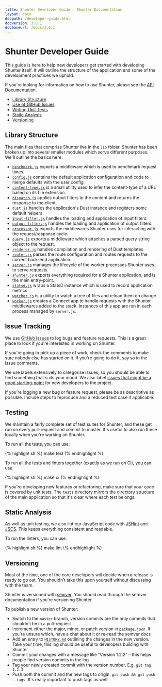 ```yaml
---
title: Shunter Developer Guide - Shunter Documentation
layout: docs
docpath: /developer-guide.html
docversion: 3.0.1
docbaseurl: /docs/3.0.1
---
```


Shunter Developer Guide
=======================

This guide is here to help new developers get started with developing Shunter itself. It will outline the structure of the application and some of the development practices we uphold.

If you're looking for information on how to _use_ Shunter, please see the [API Documentation](usage/index.html).

- [Library Structure](#library-structure)
- [Use of GitHub Issues](#issue-tracking)
- [Writing Unit Tests](#testing)
- [Static Analysis](#static-analysis)
- [Versioning](#versioning)


Library Structure
-----------------

The main files that comprise Shunter live in the `lib` folder. Shunter has been broken up into several smaller modules which serve different purposes. We'll outline the basics here:

- [`benchmark.js`](https://github.com/nature/shunter/blob/master/lib/benchmark.js) exports a middleware which is used to benchmark request times.
- [`config.js`](https://github.com/nature/shunter/blob/master/lib/config.js) contains the default application configuration and code to merge defaults with the user config.
- [`content-type.js`](https://github.com/nature/shunter/blob/master/lib/content-type.js) is a small utility used to infer the content-type of a URL based on its file extension.
- [`dispatch.js`](https://github.com/nature/shunter/blob/master/lib/dispatch.js) applies output filters to the content and returns the response to the client.
- [`dust.js`](https://github.com/nature/shunter/blob/master/lib/dust.js) handles the application's Dust instance and registers some default helpers.
- [`input-filter.js`](https://github.com/nature/shunter/blob/master/lib/input-filter.js) handles the loading and application of input filters.
- [`output-filter.js`](https://github.com/nature/shunter/blob/master/lib/output-filter.js) handles the loading and application of output filters.
- [`processor.js`](https://github.com/nature/shunter/blob/master/lib/processor.js) exports the middlewares Shunter uses for interacting with the request/response cycle.
- [`query.js`](https://github.com/nature/shunter/blob/master/lib/query.js) exports a middleware which attaches a parsed query string object to the request.
- [`renderer.js`](https://github.com/nature/shunter/blob/master/lib/renderer.js) handles compilation and rendering of Dust templates.
- [`router.js`](https://github.com/nature/shunter/blob/master/lib/router.js) parses the route configuration and routes requests to the correct back-end application.
- [`server.js`](https://github.com/nature/shunter/blob/master/lib/server.js) manages the lifecycle of the worker processes Shunter uses to serve requests.
- [`shunter.js`](https://github.com/nature/shunter/blob/master/lib/shunter.js) exports everything required for a Shunter application, and is the main entry-point.
- [`statsd.js`](https://github.com/nature/shunter/blob/master/lib/statsd.js) wraps a StatsD instance which is used to record application metrics.
- [`watcher.js`](https://github.com/nature/shunter/blob/master/lib/watcher.js) is a utility to watch a tree of files and reload them on change.
- [`worker.js`](https://github.com/nature/shunter/blob/master/lib/worker.js) creates a Connect app to handle requests with the Shunter middlewares added to the stack. Instances of this app are run in each process managed by `server.js`.


Issue Tracking
--------------

We use [GitHub issues](https://github.com/nature/shunter/issues) to log bugs and feature requests. This is a great place to look if you're interested in working on Shunter.

If you're going to pick up a piece of work, check the comments to make sure nobody else has started on it. If you're going to do it, say so in the issue comments. 

We use labels extensively to categorise issues, so you should be able to find something that suits your mood. We also label [issues that might be a good starting-point](https://github.com/nature/shunter/labels/good-starter-issue) for new developers to the project.

If you're logging a new bug or feature request, please be as descriptive as possible. Include steps to reproduce and a reduced test case if applicable.


Testing
-------

We maintain a fairly complete set of test suites for Shunter, and these get run on every pull-request and commit to master. It's useful to also run these locally when you're working on Shunter.

To run all the tests, you can use:

{% highlight sh %}
make test
{% endhighlight %}

To run all the tests and linters together (exactly as we run on CI), you can use:

{% highlight sh %}
make ci
{% endhighlight %}

If you're developing new features or refactoring, make sure that your code is covered by unit tests. The `tests` directory mirrors the directory structure of the main application so that it's clear where each test belongs.


Static Analysis
---------------

As well as unit testing, we also lint our JavaScript code with [JSHint](http://jshint.com/) and [JSCS](http://jscs.info/). This keeps everything consistent and readable.

To run the linters, you can use:

{% highlight sh %}
make lint
{% endhighlight %}


Versioning
----------

Most of the time, one of the core developers will decide when a release is ready to go out. You shouldn't take this upon yourself without discussing with the team.

Shunter is versioned with [semver](http://semver.org/). You should read through the semver documentation if you're versioning Shunter.

To publish a new version of Shunter:

- Switch to the `master` branch, version commits are the only commits that shouldn't be in a pull-request
- Increment either the major, minor, or patch version in [`package.json`](https://github.com/nature/shunter/blob/master/package.json). If you're unsure which, have a chat about it or re-read the semver docs
- Add an entry to [`HISTORY.md`](https://github.com/nature/shunter/blob/master/HISTORY.md) outlining the changes in the new version. Take your time, this log should be useful to developers building with Shunter
- Commit your changes with a message like "Version 1.2.3" – this helps people find version commits in the log
- Tag your newly created commit with the version number. E.g. `git tag 1.2.3`
- Push both the commit and the new tags to origin: `git push && git push --tags`. It's really important to push tags as well!
